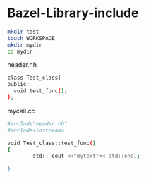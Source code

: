 # Bazel-Library-include
```bash
mkdir test
touch WORKSPACE
mkdir mydir
cd mydir 
```
header.hh
```bash
class Test_class{
public:
  void test_func();
};
```
mycall.cc
```bash
#include"header.hh"
#include<iostream>

void Test_class::test_func()
{
        std:: cout <<"mytext"<< std::endl;

}
